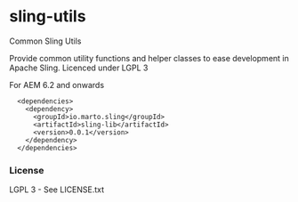 # sling-utils
Common Sling Utils

Provide common utility functions and helper classes to ease development in Apache Sling. Licenced under LGPL 3

For AEM 6.2 and onwards

```
  <dependencies>
    <dependency>
      <groupId>io.marto.sling</groupId>
      <artifactId>sling-lib</artifactId>
      <version>0.0.1</version>
    </dependency>
  </dependencies>

```

### License

LGPL 3 - See LICENSE.txt
